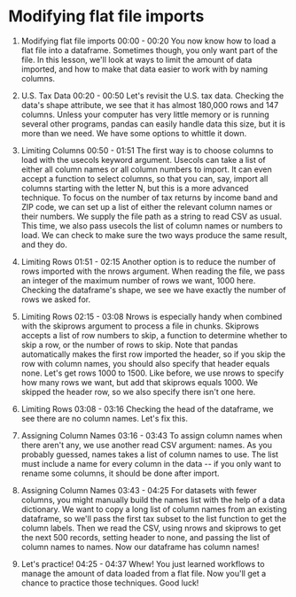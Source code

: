 # Modifying flat file imports

1. Modifying flat file imports
00:00 - 00:20
You now know how to load a flat file into a dataframe. Sometimes though, you only want part of the file. In this lesson, we'll look at ways to limit the amount of data imported, and how to make that data easier to work with by naming columns.

2. U.S. Tax Data
00:20 - 00:50
Let's revisit the U.S. tax data. Checking the data's shape attribute, we see that it has almost 180,000 rows and 147 columns. Unless your computer has very little memory or is running several other programs, pandas can easily handle data this size, but it is more than we need. We have some options to whittle it down.

3. Limiting Columns
00:50 - 01:51
The first way is to choose columns to load with the usecols keyword argument. Usecols can take a list of either all column names or all column numbers to import. It can even accept a function to select columns, so that you can, say, import all columns starting with the letter N, but this is a more advanced technique. To focus on the number of tax returns by income band and ZIP code, we can set up a list of either the relevant column names or their numbers. We supply the file path as a string to read CSV as usual. This time, we also pass usecols the list of column names or numbers to load. We can check to make sure the two ways produce the same result, and they do.

4. Limiting Rows
01:51 - 02:15
Another option is to reduce the number of rows imported with the nrows argument. When reading the file, we pass an integer of the maximum number of rows we want, 1000 here. Checking the dataframe's shape, we see we have exactly the number of rows we asked for.

5. Limiting Rows
02:15 - 03:08
Nrows is especially handy when combined with the skiprows argument to process a file in chunks. Skiprows accepts a list of row numbers to skip, a function to determine whether to skip a row, or the number of rows to skip. Note that pandas automatically makes the first row imported the header, so if you skip the row with column names, you should also specify that header equals none. Let's get rows 1000 to 1500. Like before, we use nrows to specify how many rows we want, but add that skiprows equals 1000. We skipped the header row, so we also specify there isn't one here.

6. Limiting Rows
03:08 - 03:16
Checking the head of the dataframe, we see there are no column names. Let's fix this.

7. Assigning Column Names
03:16 - 03:43
To assign column names when there aren't any, we use another read CSV argument: names. As you probably guessed, names takes a list of column names to use. The list must include a name for every column in the data -- if you only want to rename some columns, it should be done after import.

8. Assigning Column Names
03:43 - 04:25
For datasets with fewer columns, you might manually build the names list with the help of a data dictionary. We want to copy a long list of column names from an existing dataframe, so we'll pass the first tax subset to the list function to get the column labels. Then we read the CSV, using nrows and skiprows to get the next 500 records, setting header to none, and passing the list of column names to names. Now our dataframe has column names!

9. Let's practice!
04:25 - 04:37
Whew! You just learned workflows to manage the amount of data loaded from a flat file. Now you'll get a chance to practice those techniques. Good luck!